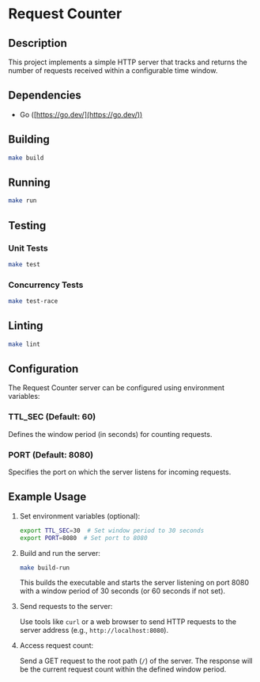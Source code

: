 
# Request Counter

## Description
This project implements a simple HTTP server that tracks and returns the number of requests received within a configurable time window.


## Dependencies

* Go ([https://go.dev/](https://go.dev/))

## Building

```bash
make build
```


## Running

```bash
make run
```


## Testing

### Unit Tests

```bash
make test
```

### Concurrency Tests

```bash
make test-race
```


## Linting

```bash
make lint
```


## Configuration

The Request Counter server can be configured using environment variables:

### TTL_SEC (Default: 60) 
Defines the window period (in seconds) for counting requests.
### PORT (Default: 8080) 
Specifies the port on which the server listens for incoming requests.

## Example Usage

1. Set environment variables (optional):

   ```bash
   export TTL_SEC=30  # Set window period to 30 seconds
   export PORT=8080  # Set port to 8080
   ```

2. Build and run the server:

   ```bash
   make build-run
   ```

   This builds the executable and starts the server listening on port 8080 with a window period of 30 seconds (or 60 seconds if not set).

3. Send requests to the server:

   Use tools like `curl` or a web browser to send HTTP requests to the server address (e.g., `http://localhost:8080`).

4. Access request count:

   Send a GET request to the root path (`/`) of the server. The response will be the current request count within the defined window period.


